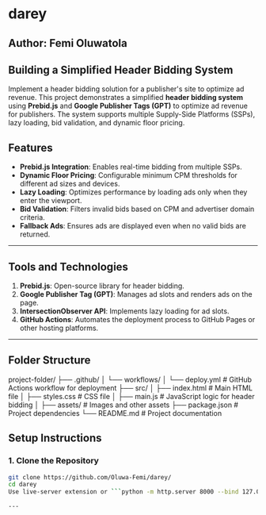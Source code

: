# darey

## Author: Femi Oluwatola

## Building a Simplified Header Bidding System
Implement a header bidding solution for a publisher's site to optimize ad revenue. This project demonstrates a simplified **header bidding system** using **Prebid.js** and **Google Publisher Tags (GPT)** to optimize ad revenue for publishers. The system supports multiple Supply-Side Platforms (SSPs), lazy loading, bid validation, and dynamic floor pricing.


## Features
- **Prebid.js Integration**: Enables real-time bidding from multiple SSPs.
- **Dynamic Floor Pricing**: Configurable minimum CPM thresholds for different ad sizes and devices.
- **Lazy Loading**: Optimizes performance by loading ads only when they enter the viewport.
- **Bid Validation**: Filters invalid bids based on CPM and advertiser domain criteria.
- **Fallback Ads**: Ensures ads are displayed even when no valid bids are returned.

---

## Tools and Technologies
1. **Prebid.js**: Open-source library for header bidding.
2. **Google Publisher Tag (GPT)**: Manages ad slots and renders ads on the page.
3. **IntersectionObserver API**: Implements lazy loading for ad slots.
4. **GitHub Actions**: Automates the deployment process to GitHub Pages or other hosting platforms.

---

## Folder Structure

project-folder/
├── .github/
│   └── workflows/
│       └── deploy.yml      # GitHub Actions workflow for deployment
├── src/
│   ├── index.html          # Main HTML file
│   ├── styles.css          # CSS file
│   ├── main.js             # JavaScript logic for header bidding
│   ├── assets/             # Images and other assets
├── package.json            # Project dependencies
└── README.md               # Project documentation


## Setup Instructions

### 1. Clone the Repository
```bash
git clone https://github.com/Oluwa-Femi/darey/
cd darey
Use live-server extension or ```python -m http.server 8000 --bind 127.0.0.1``` to run the project

---


